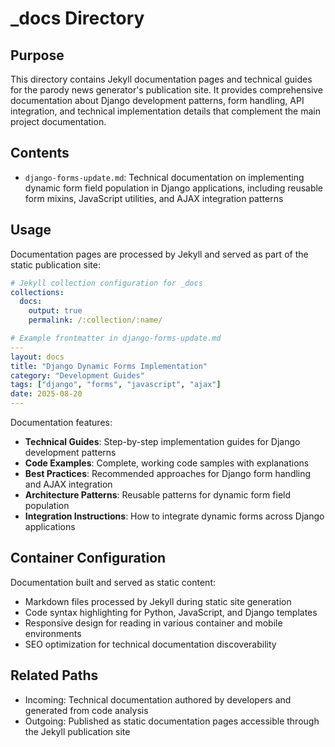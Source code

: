 
# _docs Directory

## Purpose
This directory contains Jekyll documentation pages and technical guides for the parody news generator's publication site. It provides comprehensive documentation about Django development patterns, form handling, API integration, and technical implementation details that complement the main project documentation.

## Contents
- `django-forms-update.md`: Technical documentation on implementing dynamic form field population in Django applications, including reusable form mixins, JavaScript utilities, and AJAX integration patterns

## Usage
Documentation pages are processed by Jekyll and served as part of the static publication site:

```yaml
# Jekyll collection configuration for _docs
collections:
  docs:
    output: true
    permalink: /:collection/:name/

# Example frontmatter in django-forms-update.md
---
layout: docs
title: "Django Dynamic Forms Implementation"
category: "Development Guides"
tags: ["django", "forms", "javascript", "ajax"]
date: 2025-08-20
---
```

Documentation features:
- **Technical Guides**: Step-by-step implementation guides for Django development patterns
- **Code Examples**: Complete, working code samples with explanations
- **Best Practices**: Recommended approaches for Django form handling and AJAX integration
- **Architecture Patterns**: Reusable patterns for dynamic form field population
- **Integration Instructions**: How to integrate dynamic forms across Django applications

## Container Configuration
Documentation built and served as static content:
- Markdown files processed by Jekyll during static site generation
- Code syntax highlighting for Python, JavaScript, and Django templates
- Responsive design for reading in various container and mobile environments
- SEO optimization for technical documentation discoverability

## Related Paths
- Incoming: Technical documentation authored by developers and generated from code analysis
- Outgoing: Published as static documentation pages accessible through the Jekyll publication site
